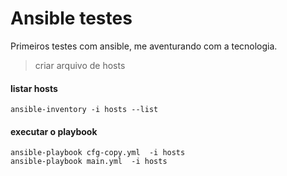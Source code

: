 # Ansible testes
Primeiros testes com ansible, me aventurando com a tecnologia.

> criar arquivo de hosts

#### listar hosts

```shell
ansible-inventory -i hosts --list
```

#### executar o playbook

```shell
ansible-playbook cfg-copy.yml  -i hosts
ansible-playbook main.yml  -i hosts
```
